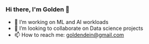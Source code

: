 ### Hi there, I'm Golden 👋

- 🌱 I’m working on ML and AI workloads
- 👯 I’m looking to collaborate on Data science projects
- 📫 How to reach me: goldendein@gmail.com

